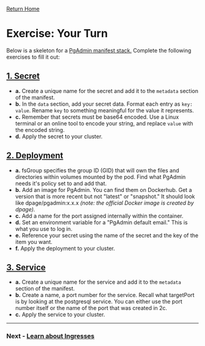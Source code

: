 [Return Home](/README.md)

# Exercise: Your Turn

Below is a skeleton for a [PgAdmin manifest stack.](./pgadmin/) Complete the following exercises to fill it out:



## [1. Secret](./pgadmin/pgadmin_secret.yaml)

- **a.** Create a unique name for the secret and add it to the `metadata` section of the manifest.
- **b.** In the `data` section, add your secret data. Format each entry as `key: value`. Rename `key` to something meaningful for the value it represents.
- **c.** Remember that secrets must be base64 encoded. Use a Linux terminal or an online tool to encode your string, and replace `value` with the encoded string.
- **d.** Apply the secret to your cluster.



## [2. Deployment](./pgadmin/pgadmin_deployment.yaml)

- **a.** fsGroup specifies the group ID (GID) that will own the files and directories within volumes mounted by the pod. Find what PgAdmin needs it's policy set to and add that.
- **b.** Add an image for PgAdmin. You can find them on Dockerhub. Get a version that is more recent but not "latest" or "snapshot." It should look like dpage/pgadmin:x.x.x *(note: the official Docker image is created by dpage).*
- **c.** Add a name for the port assigned internally within the container. 
- **d.** Set an environment variable for a "PgAdmin default email." This is what you use to log in.
- **e.** Reference your secret using the name of the secret and the key of the item you want. 
- **f.** Apply the deployment to your cluster.


## [3. Service](./pgadmin/pgadmin_service.yaml)

- **a.** Create a unique name for the service and add it to the `metadata` section of the manifest.
- **b.** Create a name, a port number for the service. Recall what targetPort is by looking at the postgresql service. You can either use the port number itself or the name of the port that was created in 2c.
- **c.** Apply the service to your cluster.


---
### Next - [Learn about Ingresses](../L4/ingress.md)
